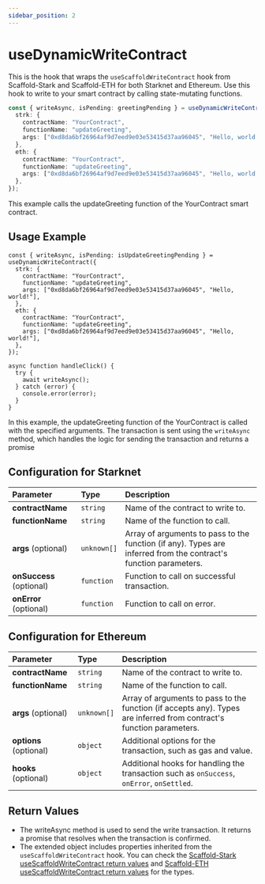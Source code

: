 ```yaml
---
sidebar_position: 2
---
```


# useDynamicWriteContract

This is the hook that wraps the `useScaffoldWriteContract` hook from Scaffold-Stark and Scaffold-ETH for both Starknet and Ethereum. Use this hook to write to your smart contract by calling state-mutating functions.

```ts
const { writeAsync, isPending: greetingPending } = useDynamicWriteContract({
  strk: {
    contractName: "YourContract",
    functionName: "updateGreeting",
    args: ["0xd8da6bf26964af9d7eed9e03e53415d37aa96045", "Hello, world!"],
  },
  eth: {
    contractName: "YourContract",
    functionName: "updateGreeting",
    args: ["0xd8da6bf26964af9d7eed9e03e53415d37aa96045", "Hello, world!"],
  },
});
```

This example calls the updateGreeting function of the YourContract smart contract.

## Usage Example

```tsx
const { writeAsync, isPending: isUpdateGreetingPending } = useDynamicWriteContract({
  strk: {
    contractName: "YourContract",
    functionName: "updateGreeting",
    args: ["0xd8da6bf26964af9d7eed9e03e53415d37aa96045", "Hello, world!"],
  },
  eth: {
    contractName: "YourContract",
    functionName: "updateGreeting",
    args: ["0xd8da6bf26964af9d7eed9e03e53415d37aa96045", "Hello, world!"],
  },
});

async function handleClick() {
  try {
    await writeAsync();
  } catch (error) {
    console.error(error);
  }
}
```

In this example, the updateGreeting function of the YourContract is called with the specified arguments. The transaction is sent using the `writeAsync` method, which handles the logic for sending the transaction and returns a promise

## Configuration for Starknet

| Parameter                | Type        | Description                                                                                                      |
| :----------------------- | :---------- | :--------------------------------------------------------------------------------------------------------------- |
| **contractName**         | `string`    | Name of the contract to write to.                                                                                |
| **functionName**         | `string`    | Name of the function to call.                                                                                    |
| **args** (optional)      | `unknown[]` | Array of arguments to pass to the function (if any). Types are inferred from the contract's function parameters. |
| **onSuccess** (optional) | `function`  | Function to call on successful transaction.                                                                      |
| **onError** (optional)   | `function`  | Function to call on error.                                                                                       |

## Configuration for Ethereum

| Parameter              | Type        | Description                                                                                                          |
| :--------------------- | :---------- | :------------------------------------------------------------------------------------------------------------------- |
| **contractName**       | `string`    | Name of the contract to write to.                                                                                    |
| **functionName**       | `string`    | Name of the function to call.                                                                                        |
| **args** (optional)    | `unknown[]` | Array of arguments to pass to the function (if accepts any). Types are inferred from contract's function parameters. |
| **options** (optional) | `object`    | Additional options for the transaction, such as gas and value.                                                       |
| **hooks** (optional)   | `object`    | Additional hooks for handling the transaction such as `onSuccess`, `onError`, `onSettled`.                           |

## Return Values

- The writeAsync method is used to send the write transaction. It returns a promise that resolves when the transaction is confirmed.
- The extended object includes properties inherited from the `useScaffoldWriteContract` hook. You can check the [Scaffold-Stark useScaffoldWriteContract return values](https://docs.scaffoldstark.com/hooks/useScaffoldWriteContract#return-values) and [Scaffold-ETH useScaffoldWriteContract return values](https://docs.scaffoldeth.io/hooks/useScaffoldWriteContract#return-values) for the types.
